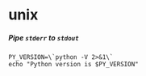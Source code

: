 # unix

##### Pipe `stderr` to `stdout`
	PY_VERSION=\`python -V 2>&1\`
	echo "Python version is $PY_VERSION"
